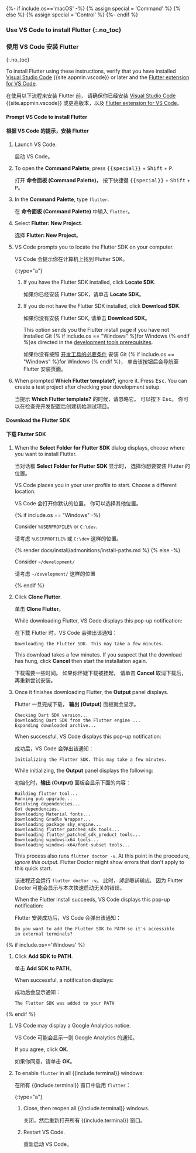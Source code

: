 {%- if include.os=='macOS' -%}
{% assign special = 'Command' %}
{% else %}
{% assign special = 'Control' %}
{%- endif %}

### Use VS Code to install Flutter {:.no_toc}

### 使用 VS Code 安装 Flutter
{:.no_toc}

To install Flutter using these instructions, verify that
you have installed [Visual Studio Code][]
{{site.appmin.vscode}} or later and the [Flutter extension for VS Code][].

在使用以下流程来安装 Flutter 前，
请确保你已经安装 [Visual Studio Code][] {{site.appmin.vscode}} 
或更高版本，以及 [Flutter extension for VS Code][]。

#### Prompt VS Code to install Flutter

#### 根据 VS Code 的提示，安装 Flutter

1. Launch VS Code.

   启动 VS Code。

1. To open the **Command Palette**,
   press <kbd>{{special}}</kbd> + <kbd>Shift</kbd> + <kbd>P</kbd>.

   打开 **命令面板 (Command Palette)**，
   按下快捷键 <kbd>{{special}}</kbd> + <kbd>Shift</kbd> + <kbd>P</kbd>。

1. In the **Command Palette**, type `flutter`.

   在 **命令面板 (Command Palette)** 中输入 `flutter`。

1. Select **Flutter: New Project**.

   选择 **Flutter: New Project**。

1. VS Code prompts you to locate the Flutter SDK on your computer.

   VS Code 会提示你在计算机上找到 Flutter SDK。

   {:type="a"}
   1. If you have the Flutter SDK installed, click **Locate SDK**.

      如果你已经安装 Flutter SDK，请单击 **Locate SDK**。

   1. If you do not have the Flutter SDK installed,
      click **Download SDK**.

      如果你没有安装 Flutter SDK, 请单击 **Download SDK**。

      This option sends you the Flutter install page if you have not
      installed Git {% if include.os == "Windows" %}for Windows {% endif %}as
      directed in the [development tools prerequisites][].

      如果你没有按照 [开发工具的必要条件][development tools prerequisites] 
      安装 Git {% if include.os == "Windows" %}for Windows {% endif %}，
      单击该按钮后会导航至 Flutter 安装页面。

1. When prompted **Which Flutter template?**, ignore it.
   Press <kbd>Esc</kbd>.
   You can create a test project after checking your development setup.

   当提示 **Which Flutter template?** 的时候，请忽略它。
   可以按下 <kbd>Esc</kbd>。
   你可以在检查完开发配置后创建初始测试项目。

#### Download the Flutter SDK

#### 下载 Flutter SDK

1. When the **Select Folder for Flutter SDK** dialog displays,
   choose where you want to install Flutter.

   当对话框 **Select Folder for Flutter SDK** 显示时，
   选择你想要安装 Flutter 的位置。

   VS Code places you in your user profile to start.
   Choose a different location.

   VS Code 会打开你默认的位置。
   你可以选择其他位置。

   {% if include.os == "Windows" -%}

   Consider `%USERPROFILE%` or `C:\dev`.

   请考虑 `%USERPROFILE%` 或 `C:\dev` 这样的位置。

   {% render docs/install/admonitions/install-paths.md %}
   {% else -%}

   Consider `~/development/`

   请考虑 `~/development/` 这样的位置

   {% endif %}

1. Click **Clone Flutter**.

   单击 **Clone Flutter**。

   While downloading Flutter, VS Code displays this pop-up notification:

   在下载 Flutter 时，VS Code 会弹出该通知：

   ```console
   Downloading the Flutter SDK. This may take a few minutes.
   ```

   This download takes a few minutes.
   If you suspect that the download has hung, click **Cancel** then
   start the installation again.

   下载需要一些时间。
   如果你怀疑下载被挂起，
   请单击 **Cancel** 取消下载后，
   再重新尝试安装。

1. Once it finishes downloading Flutter, the **Output** panel displays.

   Flutter 一旦完成下载，
   **输出 (Output)** 面板就会显示。

   ```console
   Checking Dart SDK version...
   Downloading Dart SDK from the Flutter engine ...
   Expanding downloaded archive...
   ```

   When successful, VS Code displays this pop-up notification:

   成功后，VS Code 会弹出该通知：

   ```console
   Initializing the Flutter SDK. This may take a few minutes.
   ```

   While initializing, the **Output** panel displays the following:

   初始化时，**输出 (Output)** 面板会显示下面的内容：

   ```console
   Building flutter tool...
   Running pub upgrade...
   Resolving dependencies...
   Got dependencies.
   Downloading Material fonts...
   Downloading Gradle Wrapper...
   Downloading package sky_engine...
   Downloading flutter_patched_sdk tools...
   Downloading flutter_patched_sdk_product tools...
   Downloading windows-x64 tools...
   Downloading windows-x64/font-subset tools...
   ```

   This process also runs `flutter doctor -v`.
   At this point in the procedure, _ignore this output._
   Flutter Doctor might show errors that don't apply to this quick start.

   该进程还会运行 `flutter doctor -v`。
   此时，*请忽略该输出*。
   因为 Flutter Doctor 可能会显示与本次快速启动无关的错误。

   When the Flutter install succeeds, VS Code displays this pop-up notification:

   Flutter 安装成功后，VS Code 会弹出该通知：

   ```console
   Do you want to add the Flutter SDK to PATH so it's accessible
   in external terminals?
   ```

{% if include.os=='Windows' %}

1. Click **Add SDK to PATH**.

   单击 **Add SDK to PATH**。

   When successful, a notification displays:

   成功后会显示通知：

   ```console
   The Flutter SDK was added to your PATH
   ```

{% endif %}

1. VS Code may display a Google Analytics notice.

   VS Code 可能会显示一则 Google Analytics 的通知。

   If you agree, click **OK**.

   如果你同意，请单击 **OK**。

1. To enable `flutter` in all {{include.terminal}} windows:

   在所有 {{include.terminal}} 窗口中启用 `flutter`：

   {:type="a"}
   1. Close, then reopen all {{include.terminal}} windows.

      关闭，然后重新打开所有 {{include.terminal}} 窗口。

   1. Restart VS Code.

      重新启动 VS Code。

[development tools prerequisites]: #development-tools
[Visual Studio Code]: https://code.visualstudio.com/docs/setup/mac
[Flutter extension for VS Code]: https://marketplace.visualstudio.com/items?itemName=Dart-Code.flutter
